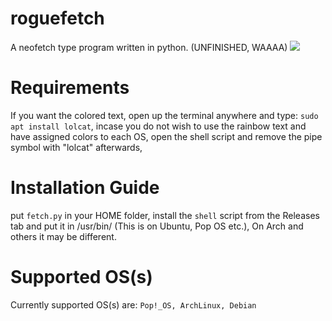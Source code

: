 # roguefetch
A neofetch type program written in python. (UNFINISHED, WAAAA)
![](https://media.discordapp.net/attachments/1153048987700559873/1170789644405850223/image.png)

# Requirements
If you want the colored text, open up the terminal anywhere and type: `sudo apt install lolcat`, incase you do not wish to use the rainbow text and have assigned colors to each OS, open the shell script and remove the pipe symbol with "lolcat" afterwards, 

# Installation Guide
put `fetch.py` in your HOME folder, install the `shell` script from the Releases tab and put it in /usr/bin/ (This is on Ubuntu, Pop OS etc.), On Arch and others it may be different.

# Supported OS(s)
Currently supported OS(s) are: `Pop!_OS, ArchLinux, Debian`
